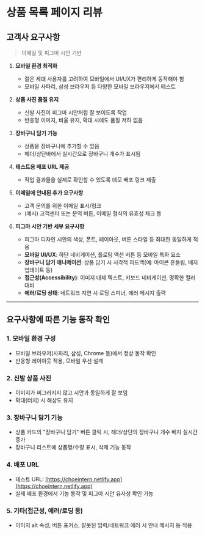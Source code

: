 
# 상품 목록 페이지 리뷰

## 고객사 요구사항

> 이메일 및 피그마 시안 기반

1. **모바일 환경 최적화**

   * 젊은 세대 사용자를 고려하여 모바일에서 UI/UX가 편리하게 동작해야 함
   * 모바일 사파리, 삼성 브라우저 등 다양한 모바일 브라우저에서 테스트

2. **상품 사진 품질 유지**

   * 신발 사진이 피그마 시안처럼 잘 보이도록 작업
   * 반응형 이미지, 비율 유지, 확대 시에도 품질 저하 없음

3. **장바구니 담기 기능**

   * 상품을 장바구니에 추가할 수 있음
   * 헤더/상단바에서 실시간으로 장바구니 개수가 표시됨

4. **테스트용 배포 URL 제공**

   * 작업 결과물을 실제로 확인할 수 있도록 데모 배포 링크 제출

5. **이메일에 안내된 추가 요구사항**

   * 고객 문의를 위한 이메일 표시/링크
   * (예시) 고객센터 또는 문의 버튼, 이메일 형식의 유효성 체크 등

6. **피그마 시안 기반 세부 요구사항**

   * 피그마 디자인 시안의 색상, 폰트, 레이아웃, 버튼 스타일 등 최대한 동일하게 적용
   * **모바일 UI/UX**: 하단 네비게이션, 플로팅 액션 버튼 등 모바일 특화 요소
   * **장바구니 담기 애니메이션**: 상품 담기 시 시각적 피드백(예: 아이콘 흔들림, 배지 업데이트 등)
   * **접근성(Accessibility)**: 이미지 대체 텍스트, 키보드 네비게이션, 명확한 컬러 대비
   * **에러/로딩 상태**: 네트워크 지연 시 로딩 스피너, 에러 메시지 출력

---

## 요구사항에 따른 기능 동작 확인

### 1. 모바일 환경 구성

* 모바일 브라우저(사파리, 삼성, Chrome 등)에서 정상 동작 확인
* 반응형 레이아웃 적용, 모바일 우선 설계

### 2. 신발 상품 사진

* 이미지가 찌그러지지 않고 시안과 동일하게 잘 보임
* 확대(터치) 시 해상도 유지

### 3. 장바구니 담기 기능

* 상품 카드의 "장바구니 담기" 버튼 클릭 시, 헤더/상단의 장바구니 개수 배지 실시간 증가
* 장바구니 리스트에 상품명/수량 표시, 삭제 기능 동작

### 4. 배포 URL

* 테스트 URL: [https://choeintern.netlify.app](https://choeintern.netlify.app)
* 실제 배포 환경에서 기능 동작 및 피그마 시안 유사성 확인 가능

### 5. 기타(접근성, 에러/로딩 등)

* 이미지 alt 속성, 버튼 포커스, 잘못된 입력/네트워크 에러 시 안내 메시지 등 적용

